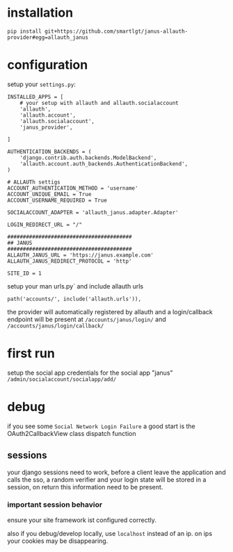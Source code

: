 # installation

`pip install git+https://github.com/smartlgt/janus-allauth-provider#egg=allauth_janus`

# configuration
setup your `settings.py`:

```
INSTALLED_APPS = [
    # your setup with allauth and allauth.socialaccount
    'allauth',
    'allauth.account',
    'allauth.socialaccount',
    'janus_provider',
    
]
```


```
AUTHENTICATION_BACKENDS = (
    'django.contrib.auth.backends.ModelBackend',
    'allauth.account.auth_backends.AuthenticationBackend',
)

# ALLAUTh settigs
ACCOUNT_AUTHENTICATION_METHOD = 'username'
ACCOUNT_UNIQUE_EMAIL = True
ACCOUNT_USERNAME_REQUIRED = True

SOCIALACCOUNT_ADAPTER = 'allauth_janus.adapter.Adapter'

LOGIN_REDIRECT_URL = "/"

########################################
## JANUS
########################################
ALLAUTH_JANUS_URL = 'https://janus.example.com'
ALLAUTH_JANUS_REDIRECT_PROTOCOL = 'http'

SITE_ID = 1

```

setup your man urls.py` and include allauth urls
```
path('accounts/', include('allauth.urls')),
```
the provider will automatically registered by allauth and a login/callback endpoint will be present at
`/accounts/janus/login/` and `/accounts/janus/login/callback/`


# first run

setup the social app credentials for the social app "janus"
`/admin/socialaccount/socialapp/add/`


# debug
if you see some `Social Network Login Failure` a good start is the OAuth2CallbackView class dispatch function

## sessions
your django sessions need to work, before a client leave the application and calls the sso, a random verifier and your login state will be stored in a session, on return this information need to be present.

### important session behavior
ensure your site framework ist configured correctly.

also if you debug/develop locally, use `localhost` instead of an ip. on ips your cookies may be disappearing.
